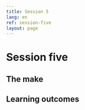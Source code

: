 ```yaml
---
title: Session 5
lang: en
ref: session-five
layout: page
---
```


# Session five


## The make


## Learning outcomes

